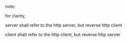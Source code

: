 note:

for clarity,

server shall refer to the http server, but reverse http client

client shall refer to the http client, but reverse http server
